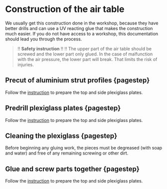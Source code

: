# Construction of the air table

We usually get this construction done in the workshop, because they have better drills and can use a UV reacting glue that makes the construction much easier. If you do not have access to a workshop, this documentation should lead you through the process.


>!! **Safety instruction**
>!!
>!! The upper part of the air table should be screwed and the lower part only glued. In the case of malfunction with the air pressure, the lower part will break. That limits the risk of injuries.

## Precut of aluminium strut profiles {pagestep}

Follow the [instruction](precut.md) to prepare the top and side plexiglass plates.


## Predrill plexiglass plates {pagestep}

Follow the [instruction](predrill.md) to prepare the top and side plexiglass plates.

## Cleaning the plexiglass {pagestep}

Before beginning any gluing work, the pieces must be degreased (with soap and water) and free of any remaining screwing or other dirt.

## Glue and screw parts together {pagestep}

Follow the [instruction](glue.md) to prepare the top and side plexiglass plates.

